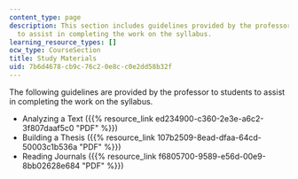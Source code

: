 ```yaml
---
content_type: page
description: This section includes guidelines provided by the professor to students
  to assist in completing the work on the syllabus.
learning_resource_types: []
ocw_type: CourseSection
title: Study Materials
uid: 7b6d4678-cb9c-76c2-0e8c-c0e2dd58b32f
---
```


The following guidelines are provided by the professor to students to assist in completing the work on the syllabus.

*   Analyzing a Text ({{% resource_link ed234900-c360-2e3e-a6c2-3f807daaf5c0 "PDF" %}})
*   Building a Thesis ({{% resource_link 107b2509-8ead-dfaa-64cd-50003c1b536a "PDF" %}})
*   Reading Journals ({{% resource_link f6805700-9589-e56d-00e9-8bb02628e684 "PDF" %}})